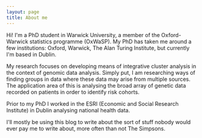 ```yaml
---
layout: page
title: About me
---
```



Hi! I'm a PhD student in Warwick University, a member of the Oxford-Warwick statistics programme (OxWaSP). My PhD has taken me around a few institutions: Oxford, Warwick, The Alan Turing Institute, but currently I'm based in Dublin. 

My research focuses on developing means of integrative cluster analysis in the context of genomic data analysis. Simply put, I am researching ways of finding groups in data where these data may arise from multiple sources. The application area of this is analysing the broad array of genetic data recorded on patients in order to identify risk cohorts.

Prior to my PhD I worked in the ESRI (Economic and Social Research Institute) in Dublin analysing national health data.

I'll mostly be using this blog to write about the sort of stuff nobody would ever pay me to write about, more often than not The Simpsons.
